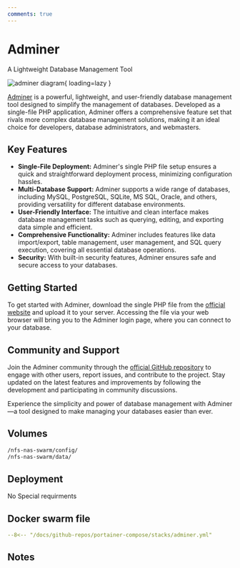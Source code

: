 ```yaml
---
comments: true
---
```


# Adminer

A Lightweight Database Management Tool

![adminer diagram](/assets/diagrams/adminer.png){ loading=lazy }

[Adminer](https://www.adminer.org/) is a powerful, lightweight, and user-friendly database management tool designed to simplify the management of databases. Developed as a single-file PHP application, Adminer offers a comprehensive feature set that rivals more complex database management solutions, making it an ideal choice for developers, database administrators, and webmasters.

## Key Features

- **Single-File Deployment:** Adminer's single PHP file setup ensures a quick and straightforward deployment process, minimizing configuration hassles.
- **Multi-Database Support:** Adminer supports a wide range of databases, including MySQL, PostgreSQL, SQLite, MS SQL, Oracle, and others, providing versatility for different database environments.
- **User-Friendly Interface:** The intuitive and clean interface makes database management tasks such as querying, editing, and exporting data simple and efficient.
- **Comprehensive Functionality:** Adminer includes features like data import/export, table management, user management, and SQL query execution, covering all essential database operations.
- **Security:** With built-in security features, Adminer ensures safe and secure access to your databases.

## Getting Started

To get started with Adminer, download the single PHP file from the [official website](https://www.adminer.org/) and upload it to your server. Accessing the file via your web browser will bring you to the Adminer login page, where you can connect to your database.

## Community and Support

Join the Adminer community through the [official GitHub repository](https://github.com/vrana/adminer) to engage with other users, report issues, and contribute to the project. Stay updated on the latest features and improvements by following the development and participating in community discussions.

Experience the simplicity and power of database management with Adminer—a tool designed to make managing your databases easier than ever.


## Volumes

```bash
/nfs-nas-swarm/config/
/nfs-nas-swarm/data/
```

## Deployment
No Special requirments

## Docker swarm file
``` yaml linenums="1" 
--8<-- "/docs/github-repos/portainer-compose/stacks/adminer.yml"
```

## Notes

